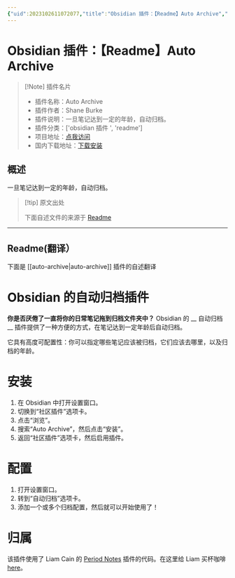 ```yaml
---
{"uid":2023102611072077,"title":"Obsidian 插件：【Readme】Auto Archive","tags":["obsidian插件","readme"],"description":"一旦笔记达到一定的年龄，自动归档。","author":"AI","type":"readme","draft":false,"editable":false,"modified":20230101000000,"dg-publish":true,"permalink":"/lake-of-knowledge/10-obsidian/obsidian/readme/auto-archive-readme/","dgPassFrontmatter":true}
---
```



# Obsidian 插件：【Readme】Auto Archive

> [!Note] 插件名片
> - 插件名称：Auto Archive
> - 插件作者：Shane Burke
> - 插件说明：一旦笔记达到一定的年龄，自动归档。
> - 插件分类：['obsidian 插件 ', 'readme']
> - 项目地址：[点我访问](https://github.com/shanedonburke/obsidian-auto-archive)
> - 国内下载地址：[下载安装](https://pkmer.cn/products/plugin/pluginMarket/?auto-archive)

## 概述

一旦笔记达到一定的年龄，自动归档。

> [!tip] 原文出处
>
>下面自述文件的来源于 [Readme](https://ghproxy.net/https://raw.githubusercontent.com/shanedonburke/obsidian-auto-archive/master/README.md)
>

---

## Readme(翻译）

下面是 [[auto-archive\|auto-archive]] 插件的自述翻译

# Obsidian 的自动归档插件

__你是否厌倦了一直将你的日常笔记拖到归档文件夹中？__ Obsidian 的 __ 自动归档 __ 插件提供了一种方便的方式，在笔记达到一定年龄后自动归档。

它具有高度可配置性：你可以指定哪些笔记应该被归档，它们应该去哪里，以及归档的年龄。

# 安装

1. 在 Obsidian 中打开设置窗口。
2. 切换到“社区插件”选项卡。
3. 点击“浏览”。
4. 搜索“Auto Archive”，然后点击“安装”。
5. 返回“社区插件”选项卡，然后启用插件。

# 配置

1. 打开设置窗口。
2. 转到“自动归档”选项卡。
3. 添加一个或多个归档配置，然后就可以开始使用了！

# 归属

该插件使用了 Liam Cain 的 [Period Notes](https://github.com/liamcain/obsidian-periodic-notes) 插件的代码。在这里给 Liam 买杯咖啡 [here](https://www.buymeacoffee.com/liamcain)。
